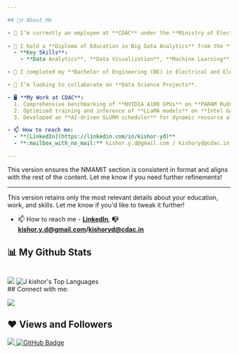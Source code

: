 ```yaml
---

## 🙋‍♂️ About Me

- 🔭 I’m currently an employee at **CDAC** under the **Ministry of Electronics and Information Technology, India**.
  
- 👀 I hold a **Diploma of Education in Big Data Analytics** from the **Institute for Advanced Computing and Software Development (IACSD)**.  
  - **Key Skills**:  
    - **Data Analytics**, **Data Visualization**, **Machine Learning**, and **Deep Learning**

- 🌱 I completed my **Bachelor of Engineering (BE) in Electrical and Electronics Engineering** from the **N M A M Institute of Technology (NITTE)**.  

- 👯 I’m looking to collaborate on **Data Science Projects**.

- 🖥️ **My Work at CDAC**:
  1. Comprehensive benchmarking of **NVIDIA A100 GPUs** on **PARAM Rudra** (supercomputer) for computer vision and large language model (LLM) tasks.
  2. Optimized training and inference of **LLaMA models** on **Intel Gaudi2 accelerators**, leveraging **96 GB HBM2E memory** and **100 Gbps Ethernet** for efficient large-scale AI workloads.
  3. Developed an **AI-driven SLURM scheduler** for dynamic resource allocation in HPC clusters, integrating machine learning to optimize job scheduling and enhance utilization.

- 📫 How to reach me:
  - **[LinkedIn](https://linkedin.com/in/kishor-yd)**
  - **:mailbox_with_no_mail:** kishor.y.d@gmail.com / kishoryd@cdac.in

---
```


This version ensures the NMAMIT section is consistent in format and aligns with the rest of the content. Let me know if you need further refinements!

---

This version retains only the most relevant details about your education, work, and skills. Let me know if you'd like to tweak it further!

- 📫 How to reach me -    **[LinkedIn](https://linkedin.com/in/kishor-yd)**,  **:mailbox_with_no_mail: kishor.y.d@gmail.com/kishoryd@cdac.in**
 
## 📊 My Github Stats

  <br/>
   <img src = "https://github-readme-stats.vercel.app/api?username=kishoryd&&show_icons=true&title_color=ffffff&icon_color=bb2acf&text_color=daf7dc&bg_color=151515">
  <img alt="J kishor's Top Languages" src="https://github-readme-stats.vercel.app/api/top-langs/?username=kishoryd&langs_count=8&count_private=true&layout=compact&theme=react&hide_border=true&bg_color=0D1117" />
  <br/> 
## Connect with me:
<p align="left">

<a href = "https://www.linkedin.com/in/kishor-yd/" target="_blank"><img src="https://img.icons8.com/fluent/48/000000/linkedin.png"/></a>
</p>

## ❤ Views and Followers
<a href="https://github.com/Meghna-DAS/github-profile-views-counter">
    <img src="https://komarev.com/ghpvc/?username=kishoryd">
</a>
<a href="https://github.com/kishoryd?tab=followers"><img src="https://img.shields.io/github/followers/kishoryd?label=Followers&style=social" alt="GitHub Badge"></a>
